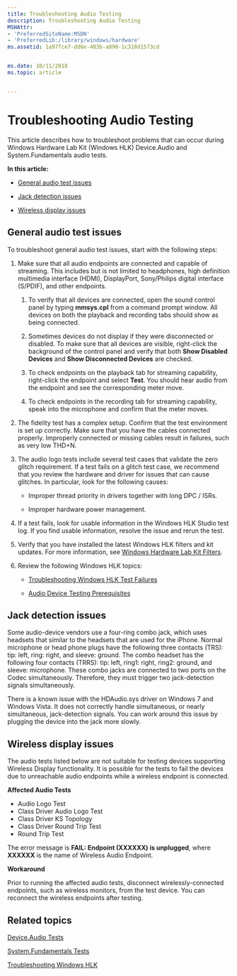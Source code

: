 ```yaml
---
title: Troubleshooting Audio Testing
description: Troubleshooting Audio Testing
MSHAttr:
- 'PreferredSiteName:MSDN'
- 'PreferredLib:/library/windows/hardware'
ms.assetid: 1a97fce7-dd6e-483b-a890-1c318d1573cd


ms.date: 10/11/2018
ms.topic: article


---
```


# Troubleshooting Audio Testing


This article describes how to troubleshoot problems that can occur during Windows Hardware Lab Kit (Windows HLK) Device.Audio and System.Fundamentals audio tests.

**In this article:**

-   [General audio test issues](#gen)

-   [Jack detection issues](#jack)

-   [Wireless display issues](#wireless)

## <span id="gen"></span><span id="GEN"></span>General audio test issues


To troubleshoot general audio test issues, start with the following steps:

1. Make sure that all audio endpoints are connected and capable of streaming. This includes but is not limited to headphones, high definition multimedia interface (HDMI), DisplayPort, Sony/Philips digital interface (S/PDIF), and other endpoints.

   1.  To verify that all devices are connected, open the sound control panel by typing **mmsys.cpl** from a command prompt window. All devices on both the playback and recording tabs should show as being connected.

   2.  Sometimes devices do not display if they were disconnected or disabled. To make sure that all devices are visible, right-click the background of the control panel and verify that both **Show Disabled Devices** and **Show Disconnected Devices** are checked.

   3.  To check endpoints on the playback tab for streaming capability, right-click the endpoint and select **Test**. You should hear audio from the endpoint and see the corresponding meter move.

   4.  To check endpoints in the recording tab for streaming capability, speak into the microphone and confirm that the meter moves.

2. The fidelity test has a complex setup. Confirm that the test environment is set up correctly. Make sure that you have the cables connected properly. Improperly connected or missing cables result in failures, such as very low THD+N.

3. The audio logo tests include several test cases that validate the zero glitch requirement. If a test fails on a glitch test case, we recommend that you review the hardware and driver for issues that can cause glitches. In particular, look for the following causes:

   -   Improper thread priority in drivers together with long DPC / ISRs.

   -   Improper hardware power management.

4. If a test fails, look for usable information in the Windows HLK Studio test log. If you find usable information, resolve the issue and rerun the test.

5. Verify that you have installed the latest Windows HLK filters and kit updates. For more information, see [Windows Hardware Lab Kit Filters](../user/windows-hardware-lab-kit-filters.md).

6. Review the following Windows HLK topics:

   - [Troubleshooting Windows HLK Test Failures](../user/troubleshooting-windows-hlk-test-failures.md)

   - [Audio Device Testing Prerequisites](audio-device-testing-prerequisites.md)

## <span id="jack"></span><span id="JACK"></span>Jack detection issues


Some audio-device vendors use a four-ring combo jack, which uses headsets that similar to the headsets that are used for the iPhone. Normal microphone or head phone plugs have the following three contacts (TRS): tip: left, ring: right, and sleeve: ground. The combo headset has the following four contacts (TRRS): tip: left, ring1: right, ring2: ground, and sleeve: microphone. These combo jacks are connected to two ports on the Codec simultaneously. Therefore, they must trigger two jack-detection signals simultaneously.

There is a known issue with the HDAudio.sys driver on Windows 7 and Windows Vista. It does not correctly handle simultaneous, or nearly simultaneous, jack-detection signals. You can work around this issue by plugging the device into the jack more slowly.

## <span id="wireless"></span><span id="WIRELESS"></span>Wireless display issues


The audio tests listed below are not suitable for testing devices supporting Wireless Display functionality. It is possible for the tests to fail the devices due to unreachable audio endpoints while a wireless endpoint is connected.

**Affected Audio Tests**

-   Audio Logo Test
-   Class Driver Audio Logo Test
-   Class Driver KS Topology
-   Class Driver Round Trip Test
-   Round Trip Test

The error message is **FAIL: Endpoint (XXXXXX) is unplugged**, where **XXXXXX** is the name of Wireless Audio Endpoint.

**Workaround**

Prior to running the affected audio tests, disconnect wirelessly-connected endpoints, such as wireless monitors, from the test device. You can reconnect the wireless endpoints after testing.

## <span id="related_topics"></span>Related topics


[Device.Audio Tests](device-audio-tests.md)

[System.Fundamentals Tests](system-fundamentals-tests.md)

[Troubleshooting Windows HLK](../user/troubleshooting-windows-hlk.md)

 

 







